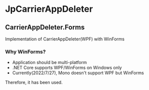 # JpCarrierAppDeleter
## CarrierAppDeleter.Forms
Implementation of CarrierAppDeleter(WPF) with WinForms

### Why WinForms?
* Application should be multi-platform
* .NET Core supports WPF/WinForms on Windows only
* Currently(2022/7/27), Mono doesn't support WPF but WinForms

Therefore, it has been used.
